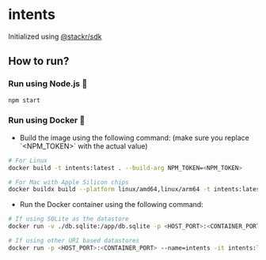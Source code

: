 # intents

Initialized using [@stackr/sdk](https://www.stackrlabs.xyz/)

## How to run?

### Run using Node.js :rocket:

```bash
npm start
```

### Run using Docker :whale:

- Build the image using the following command: (make sure you replace \`<NPM_TOKEN>\` with the actual value)

```bash
# For Linux
docker build -t intents:latest . --build-arg NPM_TOKEN=<NPM_TOKEN>

# For Mac with Apple Silicon chips
docker buildx build --platform linux/amd64,linux/arm64 -t intents:latest . --build-arg NPM_TOKEN=<NPM_TOKEN>
```

- Run the Docker container using the following command:

```bash
# If using SQLite as the datastore
docker run -v ./db.sqlite:/app/db.sqlite -p <HOST_PORT>:<CONTAINER_PORT> --name=intents -it intents:latest

# If using other URI based datastores
docker run -p <HOST_PORT>:<CONTAINER_PORT> --name=intents -it intents:latest
```
  